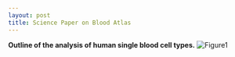 ```yaml
---
layout: post
title: Science Paper on Blood Atlas
---
```


**Outline of the analysis of human single blood cell types.**
![Figure1](https://science.sciencemag.org/content/sci/366/6472/eaax9198/F1.large.jpg)

